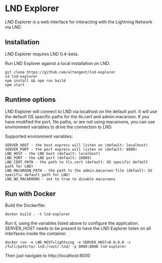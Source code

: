 # LND Explorer

LND Explorer is a web interface for interacting with the Lightning Network via LND.

## Installation

LND Explorer requires LND 0.4-beta.

Run LND Explorer against a local installation on LND:

```
git clone https://github.com/altangent/lnd-explorer
cd lnd-explorer
npm install && npm run build
npm start
```

## Runtime options

LND Explorer will connect to LND via localhost on the default port. It will use the default OS specific paths for the tls.cert and admin.macaroon. If you have modified the port, file paths, or are not using macaroons, you can use environment variables to drive the connection to LND.

Supported environment variables:

```
SERVER_HOST - the host express will listen on (default: localhost)
SERVER_PORT - the port express will listen on (default: 8000)
LND_HOST - the LND host (default: localhost)
LND_PORT - the LND port (default: 10009)
LND_CERT_PATH - the path to tls.cert (default: OS specific default path for LND)
LND_MACAROON_PATH - the path to the admin.macaroon file (default: OS specific default path for LND)
LND_NO_MACAROONS - set to true to disable macaroons
```

## Run with Docker

Build the Dockerfile:

```
docker build . -t lnd-explorer
```

Run it, using the variables listed above to configure the application.  SERVER_HOST
needs to be present to have the LND Explorer listen on all interfaces inside the container.

```
docker run -e LND_HOST=lightning -e SERVER_HOST=0.0.0.0 -v /full/path/to/.lnd:/root/.lnd/ -p 8000:8000 lnd-explorer
```

Then just navigate to http://localhost:8000
